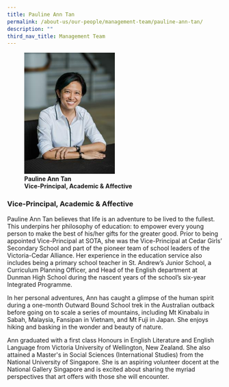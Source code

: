 ```yaml
---
title: Pauline Ann Tan
permalink: /about-us/our-people/management-team/pauline-ann-tan/
description: ""
third_nav_title: Management Team
---
```

<figure>
<img style="width:50%" src="/images/pauline-ann-tanecfa9752fed369fba7eaff0000314707.jpg">
<figcaption><strong>Pauline Ann Tan<br>
Vice-Principal, Academic &amp; Affective</strong> </figcaption>
</figure>

### Vice-Principal, Academic &amp; Affective

Pauline Ann Tan believes that life is an adventure to be lived to the fullest. This underpins her philosophy of education: to empower every young person to make the best of his/her gifts for the greater good. Prior to being appointed Vice-Principal at SOTA, she was the Vice-Principal at Cedar Girls’ Secondary School and part of the pioneer team of school leaders of the Victoria-Cedar Alliance. Her experience in the education service also includes being a primary school teacher in St. Andrew’s Junior School, a Curriculum Planning Officer, and Head of the English department at Dunman High School during the nascent years of the school’s six-year Integrated Programme.

  

In her personal adventures, Ann has caught a glimpse of the human spirit during a one-month Outward Bound School trek in the Australian outback before going on to scale a series of mountains, including Mt Kinabalu in Sabah, Malaysia, Fansipan in Vietnam, and Mt Fuji in Japan. She enjoys hiking and basking in the wonder and beauty of nature.

  

Ann graduated with a first class Honours in English Literature and English Language from Victoria University of Wellington, New Zealand. She also attained a Master's in Social Sciences (International Studies) from the National University of Singapore. She is an aspiring volunteer docent at the National Gallery Singapore and is excited about sharing the myriad perspectives that art offers with those she will encounter.
